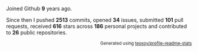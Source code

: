 Joined Github **9** years ago.

Since then I pushed **2513** commits, opened **34** issues, submitted **101** pull requests, received **616** stars across **186** personal projects and contributed to **26** public repositories.

<p align="right"><sub>Generated using <a href="https://github.com/marketplace/actions/profile-readme-stats">teoxoy/profile-readme-stats</a></sub></p>
